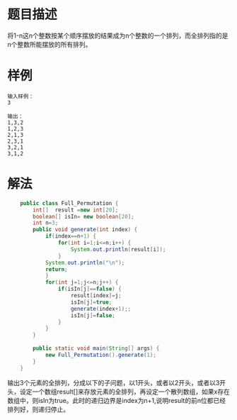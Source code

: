 # 题目描述
将1-n这n个整数按某个顺序摆放的结果成为n个整数的一个排列，而全排列指的是n个整数所能摆放的所有排列。

# 样例
```
输入样例：
3

输出：
1,3,2
1,2,3
2,1,3
2,3,1
3,2,1
3,1,2
```
# 解法
```Java
	public class Full_Permutation {
		int[]  result =new int[20];
		boolean[] isIn= new boolean[20];
		int n=3;
		public void generate(int index) {
			if(index==n+1) {
				for(int i=1;i<=n;i++) {
					System.out.println(result[i]);
				}
			System.out.println("\n");
			return;
			}
			for(int j=1;j<=n;j++) {
				if(isIn[j]==false) {
					result[index]=j;
					isIn[j]=true;
					generate(index+1);;
					isIn[j]=false;					
				}
			}
		}
	
		public static void main(String[] args) {
			new Full_Permutation().generate(1);
		}	
	}
```

输出3个元素的全排列，分成以下的子问题，以1开头，或者以2开头，或者以3开头，设定一个数组result[]来存放元素的全排列，再设定一个散列数组，如果x存在数组中，则isIn为true。此时的递归边界是index为n+1,说明result的前n位都已经排列好，则递归停止。

